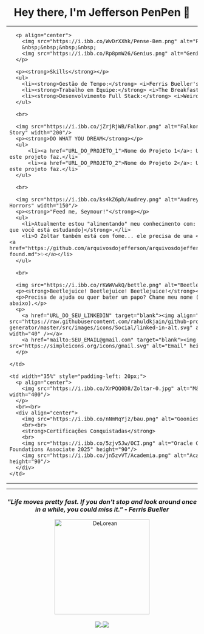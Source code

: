 <div align="center">
  <h1>Hey there, I'm Jefferson PenPen 👋</h1>
</div>

<table width="100%" border="0" style="border: none; margin: 0; padding: 0;">
  <tr valign="top">
    <td width="65%" style="padding-right: 20px;">
      
      <p align="center">
        <img src="https://i.ibb.co/WvDrXXhk/Pense-Bem.png" alt="Pense Bem" width="180"/>
        &nbsp;&nbsp;&nbsp;&nbsp;
        <img src="https://i.ibb.co/Rp8pmW26/Genius.png" alt="Genius" width="180"/>
      </p>
      
      <p><strong>Skills</strong></p>
      <ul>
        <li><strong>Gestão de Tempo:</strong> <i>Ferris Bueller's Day Off</i></li>
        <li><strong>Trabalho em Equipe:</strong> <i>The Breakfast Club</i></li>
        <li><strong>Desenvolvimento Full Stack:</strong> <i>Weird Science</i></li>
      </ul>

      <br>

      <img src="https://i.ibb.co/jZrjRjWB/Falkor.png" alt="Falkor from The NeverEnding Story" width="200"/>
      <p><strong>DO WHAT YOU DREAM</strong></p>
      <ul>
          <li><a href="URL_DO_PROJETO_1">Nome do Projeto 1</a>: Uma breve descrição do que este projeto faz.</li>
          <li><a href="URL_DO_PROJETO_2">Nome do Projeto 2</a>: Uma breve descrição do que este projeto faz.</li>
      </ul>

      <br>

      <img src="https://i.ibb.co/ks4kZ6ph/Audrey.png" alt="Audrey II from Little Shop of Horrors" width="150"/>
      <p><strong>"Feed me, Seymour!"</strong></p>
      <ul>
        <li>Atualmente estou "alimentando" meu conhecimento com: <strong>[Tecnologia/Curso que você está estudando]</strong>.</li>
        <li>O Zoltar também está com fome... ele precisa de uma <strong>moeda</strong>... <a href="https://github.com/arquivosdojefferson/arquivosdojefferson/blob/main/zoltar/coin-found.md">✨</a></li>
      </ul>
      
      <br>

      <img src="https://i.ibb.co/rKWWVwkQ/bettle.png" alt="Beetlejuice" width="50"/>
      <p><strong>Beetlejuice! Beetlejuice! Beetlejuice!</strong></p>
      <p>Precisa de ajuda ou quer bater um papo? Chame meu nome (ou clique em um dos links abaixo).</p>
      <p>
        <a href="URL_DO_SEU_LINKEDIN" target="blank"><img align="center" src="https://raw.githubusercontent.com/rahuldkjain/github-profile-readme-generator/master/src/images/icons/Social/linked-in-alt.svg" alt="LinkedIn" height="30" width="40" /></a>
        <a href="mailto:SEU_EMAIL@gmail.com" target="blank"><img align="center" src="https://simpleicons.org/icons/gmail.svg" alt="Email" height="30" width="40" /></a>
      </p>

    </td>

    <td width="35%" style="padding-left: 20px;">
      <p align="center">
        <img src="https://i.ibb.co/XrPQQ0D8/Zoltar-0.jpg" alt="Máquina do Zoltar" width="400"/>
      </p>
      <br><br>
      <div align="center">
        <img src="https://i.ibb.co/nNmRqYjz/bau.png" alt="Goonies Treasure" width="150"/>
        <br><br>
        <strong>Certificações Conquistadas</strong>
        <br>
        <img src="https://i.ibb.co/5zjv5Jw/OCI.png" alt="Oracle Cloud Infrastructure Foundations Associate 2025" height="90"/>
        <img src="https://i.ibb.co/jn5zvVT/Academia.png" alt="Academia Globotech" height="90"/>
      </div>
    </td>
  </tr>
</table>

<hr>

<div align="center">
  <h3><i>"Life moves pretty fast. If you don't stop and look around once in a while, you could miss it." - Ferris Bueller</i></h3>
  <img src="https://i.ibb.co/yB4H3gyR/Delorean.png" alt="DeLorean" width="250"/>
  <br><br>
  <a href="https://github.com/anuraghazra/github-readme-stats">
    <img align="center" src="https://github-readme-stats.vercel.app/api?username=arquivosdojefferson&show_icons=true&theme=dracula&include_all_commits=true&count_private=true"/>
  </a>
  <a href="https://github.com/anuraghazra/github-readme-stats">
    <img align="center" src="https://github-readme-stats.vercel.app/api/top-langs/?username=arquivosdojefferson&layout=compact&theme=dracula"/>
  </a>
</div>

